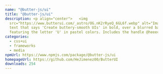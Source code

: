 ```yaml
---
name: "@butter-js/ui"
title: "@butter-js/ui"
description: <p align="center">   <img
  src="https://www.butterui.com/_astro/OG.nK2rRyeQ_6GL6f.webp" alt="Image with
  text that says 'Create buttery-smooth UIs' in bold, over a blurred background
  featuring the letter 'U' in pastel colors. Includes the handle @heeector00
categories:
  - css+ui
  - frameworks
  - media
npmUrl: https://www.npmjs.com/package/@butter-js/ui
homepageUrl: https://github.com/HeJimenez00/ButterUI
downloads: 254
---
```

